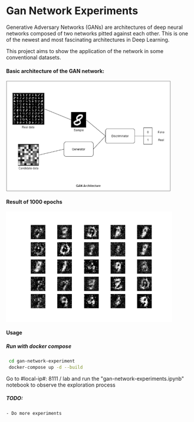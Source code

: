 # Gan Network Experiments

Generative Adversary Networks (GANs) are architectures of deep neural networks composed of two networks pitted against each other. This is one of the newest and most fascinating architectures in Deep Learning. 

This project aims to show the application of the network in some conventional datasets.

#### Basic architecture of the GAN network:

<img align="center" alt="serie" src="https://raw.githubusercontent.com/macio-matheus/gan-network-experiment/master/docs/network-gan.png" data-canonical-src="https://raw.githubusercontent.com/macio-matheus/gan-network-experiment/master/docs/network-gan.png" height="300" />

#### Result of 1000 epochs

<img align="center" alt="serie" src="https://raw.githubusercontent.com/macio-matheus/gan-network-experiment/master/docs/800.png" data-canonical-src="https://raw.githubusercontent.com/macio-matheus/gan-network-experiment/master/docs/800.png"  height="300" />

#### Usage

##### Run with docker compose

```sh
 cd gan-network-experiment
 docker-compose up -d --build
```

Go to #local-ip#: 8111 / lab and run the "gan-network-experiments.ipynb" notebook to observe the exploration process

##### TODO: 
    - Do more experiments
